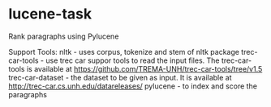 # lucene-task
Rank paragraphs using Pylucene

Support Tools:
nltk - uses corpus, tokenize and stem of nltk package
trec-car-tools - use trec car suppor tools to read the input files. The trec-car-tools is available at https://github.com/TREMA-UNH/trec-car-tools/tree/v1.5
trec-car-dataset - the dataset to be given as input. It is available at http://trec-car.cs.unh.edu/datareleases/
pylucene - to index and score the paragraphs
